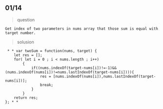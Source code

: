 ## 01/14

 > question
    
    Get index of two parameters in nums array that those sum is equal with target number.
    
 > solusion
 
   
     * * var twoSum = function(nums, target) {
        let res = [];
        for( let i = 0 ; i < nums.length ; i++)
            {
                if((nums.indexOf(target-nums[i])!=-1)&&(nums.indexOf(nums[i])!=nums.lastIndexOf(target-nums[i]))){
                    res = [nums.indexOf(nums[i]),nums.lastIndexOf(target-nums[i])];
                    break;
                }
            }
        return res;
    }; * *
    
